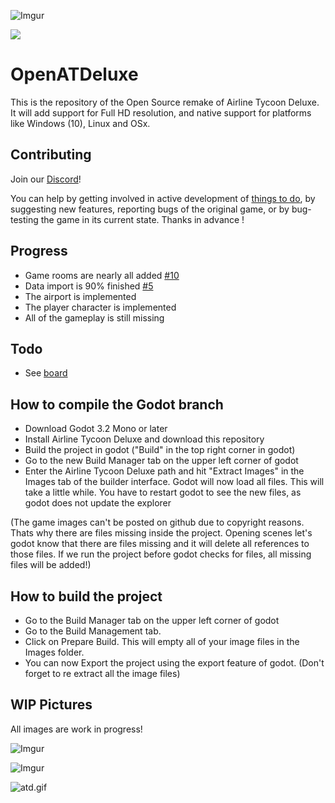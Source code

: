![Imgur](https://i.imgur.com/9eLVJQ5.png)


![](https://github.com/openairlinetycoon/OpenATDeluxe/workflows/Build%20Test/badge.svg)
# OpenATDeluxe
This is the repository of the Open Source remake of Airline Tycoon Deluxe.
It will add support for Full HD resolution, and native support for platforms like Windows (10), Linux and OSx.

## Contributing

Join our [Discord](https://discord.gg/epPf384)!

You can help by getting involved in active development of [things to do](https://github.com/openairlinetycoon/OpenATDeluxe/projects/1), by suggesting new features, reporting bugs of the original game, or by bug-testing the game in its current state. Thanks in advance !

## Progress
- Game rooms are nearly all added [#10](https://github.com/openairlinetycoon/OpenATDeluxe/issues/10)
- Data import is 90% finished [#5](https://github.com/openairlinetycoon/OpenATDeluxe/issues/5)
- The airport is implemented
- The player character is implemented
- All of the gameplay is still missing

## Todo
- See [board](https://github.com/openairlinetycoon/OpenATDeluxe/projects/1)

## How to compile the Godot branch
- Download Godot 3.2 Mono or later
- Install Airline Tycoon Deluxe and download this repository
- Build the project in godot ("Build" in the top right corner in godot)
- Go to the new Build Manager tab on the upper left corner of godot
- Enter the Airline Tycoon Deluxe path and hit "Extract Images" in the Images tab of the builder interface. Godot will now load all files. This will take a little while. You have to restart godot to see the new files, as godot does not update the explorer

(The game images can't be posted on github due to copyright reasons. Thats why there are files missing inside the project. Opening scenes let's godot know that there are files missing and it will delete all references to those files. If we run the project before godot checks for files, all missing files will be added!)


## How to build the project
- Go to the Build Manager tab on the upper left corner of godot
- Go to the Build Management tab.
- Click on Prepare Build. This will empty all of your image files in the Images folder.
- You can now Export the project using the export feature of godot.
(Don't forget to re extract all the image files)

## WIP Pictures
All images are work in progress!

![Imgur](https://i.imgur.com/Vc9CAym.gif)

![Imgur](https://i.imgur.com/A4toKcI.gif)

![atd.gif](https://user-images.githubusercontent.com/7768485/65977049-837dae00-e471-11e9-8426-26400f53eb59.gif)
